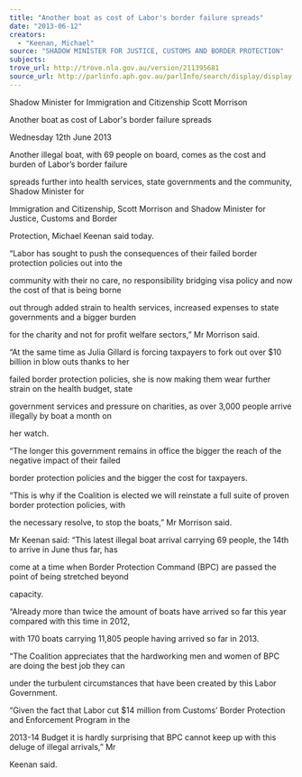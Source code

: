 ```yaml
---
title: "Another boat as cost of Labor's border failure spreads"
date: "2013-06-12"
creators:
  - "Keenan, Michael"
source: "SHADOW MINISTER FOR JUSTICE, CUSTOMS AND BORDER PROTECTION"
subjects:
trove_url: http://trove.nla.gov.au/version/211395681
source_url: http://parlinfo.aph.gov.au/parlInfo/search/display/display.w3p;query=Id%3A%22media/pressrel/2517640%22
---
```


 Shadow Minister for Immigration and Citizenship Scott Morrison 

 Another boat as cost of Labor's border failure spreads 

 Wednesday 12th June 2013 

 Another illegal boat, with 69 people on board, comes as the cost and burden of Labor’s border failure 

 spreads further into health services, state governments and the community, Shadow Minister for 

 Immigration and Citizenship, Scott Morrison and Shadow Minister for Justice, Customs and Border 

 Protection, Michael Keenan said today. 

 “Labor has sought to push the consequences of their failed border protection policies out into the 

 community with their no care, no responsibility bridging visa policy and now the cost of that is being borne 

 out through added strain to health services, increased expenses to state governments and a bigger burden 

 for the charity and not for profit welfare sectors,” Mr Morrison said. 

 “At the same time as Julia Gillard is forcing taxpayers to fork out over $10 billion in blow outs thanks to her 

 failed border protection policies, she is now making them wear further strain on the health budget, state 

 government services and pressure on charities, as over 3,000 people arrive illegally by boat a month on 

 her watch. 

 “The longer this government remains in office the bigger the reach of the negative impact of their failed 

 border protection policies and the bigger the cost for taxpayers. 

 “This is why if the Coalition is elected we will reinstate a full suite of proven border protection policies, with 

 the necessary resolve, to stop the boats,” Mr Morrison said. 

 Mr Keenan said: “This latest illegal boat arrival carrying 69 people, the 14th to arrive in June thus far, has 

 come at a time when Border Protection Command (BPC) are passed the point of being stretched beyond 

 capacity. 

 “Already more than twice the amount of boats have arrived so far this year compared with this time in 2012, 

 with 170 boats carrying 11,805 people having arrived so far in 2013. 

 “The Coalition appreciates that the hardworking men and women of BPC are doing the best job they can 

 under the turbulent circumstances that have been created by this Labor Government. 

 “Given the fact that Labor cut $14 million from Customs’ Border Protection and Enforcement Program in the 

 2013-14 Budget it is hardly surprising that BPC cannot keep up with this deluge of illegal arrivals,” Mr 

 Keenan said. 

 

